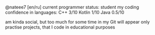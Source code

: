 @nateee7 [en/ru]
current programmer status:  student
my coding confidence in languages:
	C++		3/10
 	Kotlin	1/10
  	Java	0.5/10

am kinda social, but too much
for some time in my Git will appear only practise projects, that I code in educational purposes
